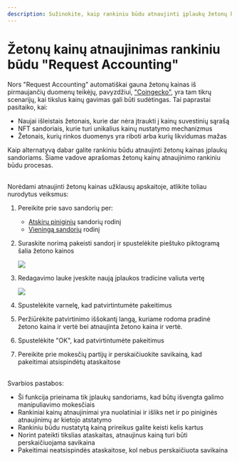 ```yaml
---
description: Sužinokite, kaip rankiniu būdu atnaujinti įplaukų žetonų kainas
---
```


# Žetonų kainų atnaujinimas rankiniu būdu "Request Accounting"

Nors "Request Accounting" automatiškai gauna žetonų kainas iš pirmaujančių duomenų teikėjų, pavyzdžiui, ["Coingecko"](https://www.coingecko.com/), yra tam tikrų scenarijų, kai tikslus kainų gavimas gali būti sudėtingas. Tai paprastai pasitaiko, kai:

* Naujai išleistais žetonais, kurie dar nėra įtraukti į kainų suvestinių sąrašą
* NFT sandoriais, kurie turi unikalius kainų nustatymo mechanizmus
* Žetonais, kurių rinkos duomenys yra riboti arba kurių likvidumas mažas

Kaip alternatyvą dabar galite rankiniu būdu atnaujinti žetonų kainas įplaukų sandoriams. Šiame vadove aprašomas žetonų kainų atnaujinimo rankiniu būdu procesas.\
​

Norėdami atnaujinti žetonų kainas užklausų apskaitoje, atlikite toliau nurodytus veiksmus:

1. Pereikite prie savo sandorių per:
   * [Atskirų piniginių](https://accounting.request.finance/tracking) sandorių rodinį
   * [Vieningą sandorių](https://accounting.request.finance/transactions) rodinį
2.  Suraskite norimą pakeisti sandorį ir spustelėkite pieštuko piktogramą šalia žetono kainos

    [![](https://downloads.intercomcdn.com/i/o/mmdbekc3/1373042729/a865cc899a981ca9aef36912bb31/image.png?expires=1751479200\&signature=a01de27b797a9baf104c811f26f34e69e1ed23854e3fd200e11dbce84fc85eed\&req=dSMgFcl6n4ZdUPMW3nq%2BgQkdXe1mcHercR8BnQwXu8V%2Fmf%2F0WD9lbdhD0H3R%0AyJcpjA7ZWA4MXOpU6XCcw2jNKbs%3D%0A)](https://downloads.intercomcdn.com/i/o/mmdbekc3/1373042729/a865cc899a981ca9aef36912bb31/image.png?expires=1751479200\&signature=a01de27b797a9baf104c811f26f34e69e1ed23854e3fd200e11dbce84fc85eed\&req=dSMgFcl6n4ZdUPMW3nq%2BgQkdXe1mcHercR8BnQwXu8V%2Fmf%2F0WD9lbdhD0H3R%0AyJcpjA7ZWA4MXOpU6XCcw2jNKbs%3D%0A)
3.  Redagavimo lauke įveskite naują įplaukos tradicine valiuta vertę

    [![](https://downloads.intercomcdn.com/i/o/mmdbekc3/1373043624/55a3fa9e85545bdff305c426f85c/image.png?expires=1751479200\&signature=4230a364826a88819648b7c80e73747fa93347c0aecac6a5fce2436bf38281eb\&req=dSMgFcl6noddXfMW3nq%2Bgbh6oNEwMxBpY1NwuUJIwR7MBap6Suv7dW%2F8L6eO%0AkJ7z8Mmp8aX%2BCG7crwvbNdFFBqc%3D%0A)](https://downloads.intercomcdn.com/i/o/mmdbekc3/1373043624/55a3fa9e85545bdff305c426f85c/image.png?expires=1751479200\&signature=4230a364826a88819648b7c80e73747fa93347c0aecac6a5fce2436bf38281eb\&req=dSMgFcl6noddXfMW3nq%2Bgbh6oNEwMxBpY1NwuUJIwR7MBap6Suv7dW%2F8L6eO%0AkJ7z8Mmp8aX%2BCG7crwvbNdFFBqc%3D%0A)
4. Spustelėkite varnelę, kad patvirtintumėte pakeitimus
5. Peržiūrėkite patvirtinimo iššokantį langą, kuriame rodoma pradinė žetono kaina ir vertė bei atnaujinta žetono kaina ir vertė.
6. Spustelėkite "OK", kad patvirtintumėte pakeitimus
7. Pereikite prie mokesčių partijų ir perskaičiuokite savikainą, kad pakeitimai atsispindėtų ataskaitose

\
​Svarbios pastabos:

* Ši funkcija prieinama tik įplaukų sandoriams, kad būtų išvengta galimo manipuliavimo mokesčiais
* Rankiniai kainų atnaujinimai yra nuolatiniai ir išliks net ir po piniginės atnaujinimų ar kietojo atstatymo
* Rankiniu būdu nustatytą kainą prireikus galite keisti kelis kartus
* Norint pateikti tikslias ataskaitas, atnaujinus kainą turi būti perskaičiuojama savikaina
* Pakeitimai neatsispindės ataskaitose, kol nebus perskaičiuota savikaina
